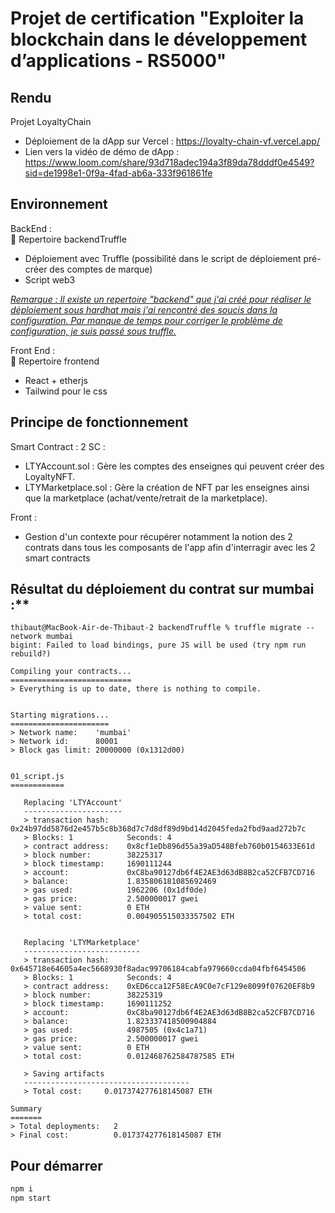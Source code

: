 # Projet de certification "Exploiter la blockchain dans le développement d’applications - RS5000"

## Rendu

Projet LoyaltyChain

- Déploiement de la dApp sur Vercel : https://loyalty-chain-vf.vercel.app/
- Lien vers la vidéo de démo de dApp : https://www.loom.com/share/93d718adec194a3f89da78dddf0e4549?sid=de1998e1-0f9a-4fad-ab6a-333f961861fe

## Environnement

BackEnd :  
📁 Repertoire backendTruffle

- Déploiement avec Truffle (possibilité dans le script de déploiement pré-créer des comptes de marque)
- Script web3

<u>_Remarque : Il existe un repertoire "backend" que j'ai créé pour réaliser le déploiement sous hardhat mais j'ai rencontré des soucis dans la configuration. Par manque de temps pour corriger le problème de configuration, je suis passé sous truffle._</u>

Front End :  
📁 Repertoire frontend

- React + etherjs
- Tailwind pour le css

## Principe de fonctionnement

Smart Contract :
2 SC :

- LTYAccount.sol : Gère les comptes des enseignes qui peuvent créer des LoyaltyNFT.
- LTYMarketplace.sol : Gère la création de NFT par les enseignes ainsi que la marketplace (achat/vente/retrait de la marketplace).

Front :

- Gestion d'un contexte pour récupérer notamment la notion des 2 contrats dans tous les composants de l'app afin d'interragir avec les 2 smart contracts

## Résultat du déploiement du contrat sur mumbai :\*\*

```
thibaut@MacBook-Air-de-Thibaut-2 backendTruffle % truffle migrate --network mumbai
bigint: Failed to load bindings, pure JS will be used (try npm run rebuild?)

Compiling your contracts...
===========================
> Everything is up to date, there is nothing to compile.


Starting migrations...
======================
> Network name:    'mumbai'
> Network id:      80001
> Block gas limit: 20000000 (0x1312d00)


01_script.js
============

   Replacing 'LTYAccount'
   ----------------------
   > transaction hash:    0x24b97dd5876d2e457b5c8b368d7c7d8df89d9bd14d2045feda2fbd9aad272b7c
   > Blocks: 1            Seconds: 4
   > contract address:    0x8cf1eDb896d55a39aD548Bfeb760b0154633E61d
   > block number:        38225317
   > block timestamp:     1690111244
   > account:             0xC8ba90127db6f4E2AE3d63dB8B2ca52CFB7CD716
   > balance:             1.835806181085692469
   > gas used:            1962206 (0x1df0de)
   > gas price:           2.500000017 gwei
   > value sent:          0 ETH
   > total cost:          0.004905515033357502 ETH


   Replacing 'LTYMarketplace'
   --------------------------
   > transaction hash:    0x645718e64605a4ec5668930f8adac99706184cabfa979660ccda04fbf6454506
   > Blocks: 1            Seconds: 4
   > contract address:    0xED6cca12F58EcA9C0e7cF129e8099f07620EF8b9
   > block number:        38225319
   > block timestamp:     1690111252
   > account:             0xC8ba90127db6f4E2AE3d63dB8B2ca52CFB7CD716
   > balance:             1.823337418500904884
   > gas used:            4987505 (0x4c1a71)
   > gas price:           2.500000017 gwei
   > value sent:          0 ETH
   > total cost:          0.012468762584787585 ETH

   > Saving artifacts
   -------------------------------------
   > Total cost:     0.017374277618145087 ETH

Summary
=======
> Total deployments:   2
> Final cost:          0.017374277618145087 ETH
```

## Pour démarrer

```bash
npm i
npm start
```
